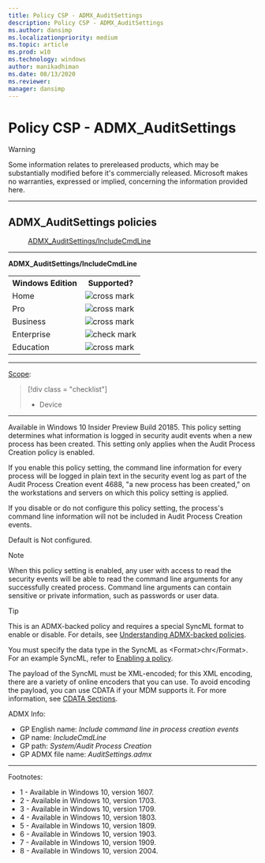 ```yaml
---
title: Policy CSP - ADMX_AuditSettings
description: Policy CSP - ADMX_AuditSettings
ms.author: dansimp
ms.localizationpriority: medium
ms.topic: article
ms.prod: w10
ms.technology: windows
author: manikadhiman
ms.date: 08/13/2020
ms.reviewer: 
manager: dansimp
---
```


# Policy CSP - ADMX_AuditSettings
> [!WARNING]
> Some information relates to prereleased products, which may be substantially modified before it's commercially released. Microsoft makes no warranties, expressed or implied, concerning the information provided here.

<hr/>

<!--Policies-->
## ADMX_AuditSettings policies  

<dl>
  <dd>
    <a href="#admx-auditsettings-includecmdline">ADMX_AuditSettings/IncludeCmdLine</a>
  </dd>
</dl>


<hr/>

<!--Policy-->
<a href="" id="admx-auditsettings-includecmdline"></a>**ADMX_AuditSettings/IncludeCmdLine**  

<!--SupportedSKUs-->
<table>
<tr>
    <th>Windows Edition</th>
    <th>Supported?</th>
</tr>
<tr>
    <td>Home</td>
    <td><img src="images/crossmark.png" alt="cross mark" /></td>
</tr>
<tr>
    <td>Pro</td>
    <td><img src="images/crossmark.png" alt="cross mark" /></td>
</tr>
<tr>
    <td>Business</td>
    <td><img src="images/crossmark.png" alt="cross mark" /></td>
</tr>
<tr>
    <td>Enterprise</td>
    <td><img src="images/checkmark.png" alt="check mark" /></td>
</tr>
<tr>
    <td>Education</td>
    <td><img src="images/crossmark.png" alt="cross mark" /></td>
</tr>
</table>

<!--/SupportedSKUs-->
<hr/>

<!--Scope-->
[Scope](./policy-configuration-service-provider.md#policy-scope):

> [!div class = "checklist"]
> * Device

<hr/>

<!--/Scope-->
<!--Description-->
Available in Windows 10 Insider Preview Build 20185. This policy setting determines what information is logged in security audit events when a new process has been created. This setting only applies when the Audit Process Creation policy is enabled.

If you enable this policy setting, the command line information for every process will be logged in plain text in the security event log as part of the Audit Process Creation event 4688, "a new process has been created," on the workstations and servers on which this policy setting is applied.

If you disable or do not configure this policy setting, the process's command line information will not be included in Audit Process Creation events.  

Default is Not configured.

> [!NOTE]
> When this policy setting is enabled, any user with access to read the security events will be able to read the command line arguments for any successfully created process. Command line arguments can contain sensitive or private information, such as passwords or user data.

<!--/Description-->
> [!TIP]
> This is an ADMX-backed policy and requires a special SyncML format to enable or disable.  For details, see [Understanding ADMX-backed policies](./understanding-admx-backed-policies.md).
> 
> You must specify the data type in the SyncML as &lt;Format&gt;chr&lt;/Format&gt;. For an example SyncML, refer to [Enabling a policy](./understanding-admx-backed-policies.md#enabling-a-policy).
> 
> The payload of the SyncML must be XML-encoded; for this XML encoding, there are a variety of online encoders that you can use. To avoid encoding the payload, you can use CDATA if your MDM supports it. For more information, see [CDATA Sections](http://www.w3.org/TR/REC-xml/#sec-cdata-sect).

<!--ADMXBacked-->
ADMX Info:  
-   GP English name: *Include command line in process creation events*
-   GP name: *IncludeCmdLine*
-   GP path: *System/Audit Process Creation*
-   GP ADMX file name: *AuditSettings.admx*

<!--/ADMXBacked-->
<!--/Policy-->
<hr/>

Footnotes:

- 1 - Available in Windows 10, version 1607.
- 2 - Available in Windows 10, version 1703.
- 3 - Available in Windows 10, version 1709.
- 4 - Available in Windows 10, version 1803.
- 5 - Available in Windows 10, version 1809.
- 6 - Available in Windows 10, version 1903.
- 7 - Available in Windows 10, version 1909.
- 8 - Available in Windows 10, version 2004.

<!--/Policies-->

